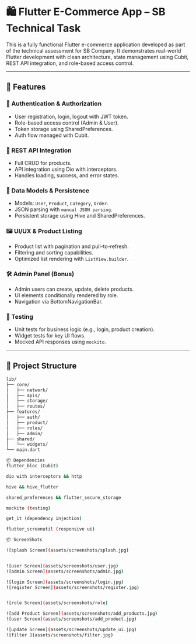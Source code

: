 # 🛍️ Flutter E-Commerce App – SB Technical Task

This is a fully functional Flutter e-commerce application developed as part of the technical assessment for SB Company. It demonstrates real-world Flutter development with clean architecture, state management using Cubit, REST API integration, and role-based access control.

---

## 🚀 Features

### 🔐 Authentication & Authorization
- User registration, login, logout with JWT token.
- Role-based access control (Admin & User).
- Token storage using SharedPreferences.
- Auth flow managed with Cubit.

### 📡 REST API Integration
- Full CRUD for products.
- API integration using Dio with interceptors.
- Handles loading, success, and error states.

### 🧱 Data Models & Persistence
- Models: `User`, `Product`, `Category`, `Order`.
- JSON parsing with `manual JSON parsing`.
- Persistent storage using Hive and SharedPreferences.

### 🖼️ UI/UX & Product Listing
- Product list with pagination and pull-to-refresh.
- Filtering and sorting capabilities.
- Optimized list rendering with `ListView.builder`.

### 🛠️ Admin Panel (Bonus)
- Admin users can create, update, delete products.
- UI elements conditionally rendered by role.
- Navigation via BottomNavigationBar.

### 🧪 Testing
- Unit tests for business logic (e.g., login, product creation).
- Widget tests for key UI flows.
- Mocked API responses using `mockito`.

---

## 📂 Project Structure

```bash
lib/
├── core/
│   ├── network/
│   ├── apis/
│   ├── storage/
│   ├── routes/
├── features/
│   ├── auth/
│   ├── product/
│   ├── roles/
│   ├── admin/
├── shared/
│   └── widgets/
└── main.dart

📦 Dependencies
flutter_bloc (Cubit)

dio with interceptors && http

hive && hive_flutter

shared_preferences && flutter_secure_storage

mockito (testing)

get_it (dependency injection)

flutter_screenutil (responsive ui)

📦 ScreenShots

![splash Screen](assets/screenshots/splash.jpg)


![user Screen](assets/screenshots/user.jpg)
![admin Screen](assets/screenshots/admin.jpg)

![login Screen](assets/screenshots/login.jpg)
![register Screen](assets/screenshots/register.jpg)


![role Screen](assets/screenshots/role)

![add Product Screen](assets/screenshots/add_products.jpg)
![user Screen](assets/screenshots/add_product.jpg)

![update Screen](assets/screenshots/update_ui.jpg)
![filter ](assets/screenshots/filter.jpg)
